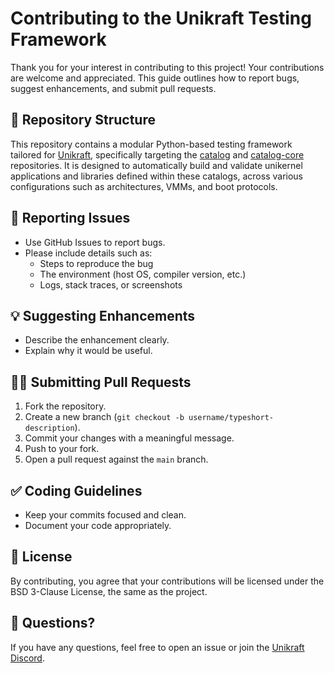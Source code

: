 # Contributing to the Unikraft Testing Framework

Thank you for your interest in contributing to this project! Your contributions are welcome and appreciated. This guide outlines how to report bugs, suggest enhancements, and submit pull requests.

## 📂 Repository Structure

This repository contains a modular Python-based testing framework tailored for [Unikraft](https://github.com/unikraft/unikraft), specifically targeting the [catalog](https://github.com/unikraft/catalog) and [catalog-core](https://github.com/unikraft/catalog-core) repositories. It is designed to automatically build and validate unikernel applications and libraries defined within these catalogs, across various configurations such as architectures, VMMs, and boot protocols.

## 🐞 Reporting Issues

- Use GitHub Issues to report bugs.
- Please include details such as:
  - Steps to reproduce the bug
  - The environment (host OS, compiler version, etc.)
  - Logs, stack traces, or screenshots

## 💡 Suggesting Enhancements

- Describe the enhancement clearly.
- Explain why it would be useful.

## 🧑‍💻 Submitting Pull Requests

1. Fork the repository.
2. Create a new branch (`git checkout -b username/typeshort-description`).
3. Commit your changes with a meaningful message.
4. Push to your fork.
5. Open a pull request against the `main` branch.

## ✅ Coding Guidelines

- Keep your commits focused and clean.
- Document your code appropriately.

## 📄 License

By contributing, you agree that your contributions will be licensed under the BSD 3-Clause License, the same as the project.

## 🙋 Questions?

If you have any questions, feel free to open an issue or join the [Unikraft Discord](https://bit.ly/UnikraftDiscord).
